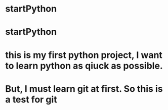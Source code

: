 # startPython
# startPython
# this is my first python project, I want to learn python as qiuck as possible.
# But, I must learn git at first. So this is a test for git

